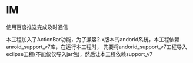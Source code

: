 IM
==

使用百度推送完成及时通信


本工程加入了ActionBar功能，为了兼容2.x版本的andorid系统，本工程依赖anroid_support_v7库，在运行本工程时，
先要将andorid_support_v7工程导入eclipse工程(不能仅仅导入jar包)，然后让本工程依赖support_v7
